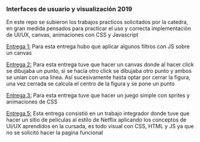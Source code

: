### Interfaces de usuario y visualización 2019

En este repo se subieron los trabajos practicos solicitados por la catedra, en gran medida pensados para practicar el uso y correcta implementación de UI/UX, canvas, animaciones con CSS y Javascript

[Entrega 1:](https://github.com/FacuGenaro/Interfaces2019/tree/master/TP1/EntregaFinal) Para esta entrega hubo que aplicar algunos filtros con JS sobre un canvas

[Entrega 2:](https://github.com/FacuGenaro/Interfaces2019/tree/master/TP2/EntregaFinal) Para esta entrega tuve que hacer un canvas donde al hacer click se dibujaba un punto, si se hacía otro click se dibujaba otro punto y ambos se unían con una linea. Así sucesivamente hasta optar por cerrar la figura, una vez cerrada se calcula el centro de la figura y se pone un punto

[Entrega 3:](https://github.com/FacuGenaro/Interfaces2019/tree/master/TP3/EntregaFinal) Para esta entrega tuve que hacer un juego simple con sprites y animaciones de CSS

[Entrega 5:](https://github.com/FacuGenaro/Interfaces2019/tree/master/TP5/EntregaFinal) Esta entrega consistió en un trabajo integrador donde tuve que hacer un sitio de peliculas al estilo de Netflix aplicando los conceptos de UI/UX aprendidos en la cursada, es todo visual con CSS, HTML y JS ya que no se solicitó hacer la pagina funcional